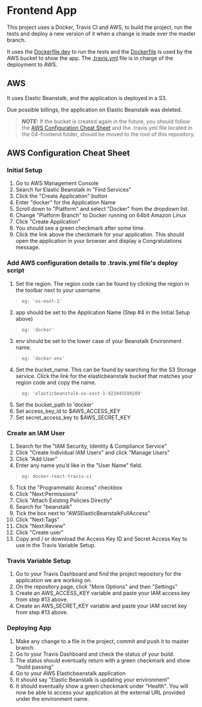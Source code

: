 # Frontend App

This project uses a Docker, Travis CI and AWS, to build the project, run the tests and deploy a new version of it when a change is made over the master branch.

It uses the [Dockerfile.dev](./Dockerfile.dev) to run the tests and the [Dockerfile](./Dockerfile) is used by the AWS bucket to show the app.
The [.travis.yml](./.travis.yml) file is in charge of the deployment to AWS.

## AWS

It uses Elastic Beanstalk, and the application is deployed in a S3.

Due possible billings, the application on Elastic Beanstalk was deleted. 

> **_NOTE:_** If the bucket is created again in the future, you should follow the [AWS Configuration Cheat Sheet](#aws-configuration-cheat-sheet) and the .travis.yml file located in the 04-frontend folder, should be moved to the root of this repository.


## AWS Configuration Cheat Sheet

### Initial Setup

1. Go to AWS Management Console
2. Search for Elastic Beanstalk in "Find Services"
3. Click the "Create Application" button
4. Enter "docker" for the Application Name
5. Scroll down to "Platform" and select "Docker" from the dropdown list.
6. Change "Platform Branch" to Docker running on 64bit Amazon Linux
7. Click "Create Application"
8. You should see a green checkmark after some time.
9. Click the link above the checkmark for your application. This should open the application in your browser and display a Congratulations message.

### Add AWS configuration details to .travis.yml file's deploy script

1. Set the region. The region code can be found by clicking the region in the toolbar next to your username.
> `eg: 'us-east-1'`
2. app should be set to the Application Name (Step #4 in the Initial Setup above)
> `eg: 'docker'`
3. env should be set to the lower case of your Beanstalk Environment name.
> `eg: 'docker-env'`
4. Set the bucket_name. This can be found by searching for the S3 Storage service. Click the link for the elasticbeanstalk bucket that matches your region code and copy the name.
> `eg: 'elasticbeanstalk-us-east-1-923445599289'`
5. Set the bucket_path to 'docker'
6. Set access_key_id to $AWS_ACCESS_KEY
7. Set secret_access_key to $AWS_SECRET_KEY

### Create an IAM User

1. Search for the "IAM Security, Identity & Compliance Service"
2. Click "Create Individual IAM Users" and click "Manage Users"
3. Click "Add User"
4. Enter any name you’d like in the "User Name" field.
> `eg: docker-react-travis-ci`
5. Tick the "Programmatic Access" checkbox
6. Click "Next:Permissions"
7. Click "Attach Existing Policies Directly"
8. Search for "beanstalk"
9. Tick the box next to "AWSElasticBeanstalkFullAccess"
10. Click "Next:Tags"
11. Click "Next:Review"
12. Click "Create user"
13. Copy and / or download the Access Key ID and Secret Access Key to use in the Travis Variable Setup.

### Travis Variable Setup

1. Go to your Travis Dashboard and find the project repository for the application we are working on.
2. On the repository page, click "More Options" and then "Settings"
3. Create an AWS_ACCESS_KEY variable and paste your IAM access key from step #13 above.
4. Create an AWS_SECRET_KEY variable and paste your IAM secret key from step #13 above.


### Deploying App

1. Make any change to a file in the project, commit and push it to master branch.
2. Go to your Travis Dashboard and check the status of your build.
3. The status should eventually return with a green checkmark and show "build passing"
4. Go to your AWS Elasticbeanstalk application
5. It should say "Elastic Beanstalk is updating your environment"
6. It should eventually show a green checkmark under "Health". You will now be able to access your application at the external URL provided under the environment name.